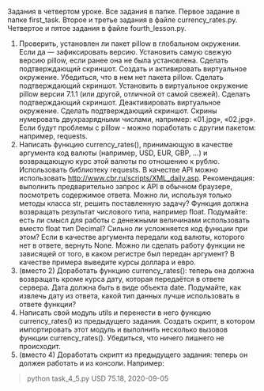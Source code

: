 Задания в четвертом уроке. Все задания в папке. Первое задание в папке first_task. Второе и третье задания в файле currency_rates.py. Четвертое и пятое задания в файле fourth_lesson.py.

1. Проверить, установлен ли пакет pillow в глобальном окружении. Если да — зафиксировать версию. Установить самую свежую версию pillow, если ранее она не была установлена. Сделать подтверждающий скриншот. Создать и активировать виртуальное окружение. Убедиться, что в нем нет пакета pillow. Сделать подтверждающий скриншот. Установить в виртуальное окружение pillow версии 7.1.1 (или другой, отличной от самой свежей). Сделать подтверждающий скриншот. Деактивировать виртуальное окружение. Сделать подтверждающий скриншот. Скрины нумеровать двухразрядными числами, например: «01.jpg», «02.jpg». Если будут проблемы с pillow - можно поработать с другим пакетом: например, requests.
2. Написать функцию currency_rates(), принимающую в качестве аргумента код валюты (например, USD, EUR, GBP, ...) и возвращающую курс этой валюты по отношению к рублю. Использовать библиотеку requests. В качестве API можно использовать http://www.cbr.ru/scripts/XML_daily.asp. Рекомендация: выполнить предварительно запрос к API в обычном браузере, посмотреть содержимое ответа. Можно ли, используя только методы класса str, решить поставленную задачу? Функция должна возвращать результат числового типа, например float. Подумайте: есть ли смысл для работы с денежными величинами использовать вместо float тип Decimal? Сильно ли усложняется код функции при этом? Если в качестве аргумента передали код валюты, которого нет в ответе, вернуть None. Можно ли сделать работу функции не зависящей от того, в каком регистре был передан аргумент? В качестве примера выведите курсы доллара и евро.
3. (вместо 2) Доработать функцию currency_rates(): теперь она должна возвращать кроме курса дату, которая передаётся в ответе сервера. Дата должна быть в виде объекта date. Подумайте, как извлечь дату из ответа, какой тип данных лучше использовать в ответе функции?
4. Написать свой модуль utils и перенести в него функцию currency_rates() из предыдущего задания. Создать скрипт, в котором импортировать этот модуль и выполнить несколько вызовов функции currency_rates(). Убедиться, что ничего лишнего не происходит.
5. (вместо 4) Доработать скрипт из предыдущего задания: теперь он должен работать и из консоли. Например:
> python task_4_5.py USD
75.18, 2020-09-05
